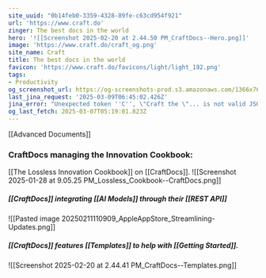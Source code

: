 ```yaml
---
site_uuid: "0b14feb0-3359-4328-89fe-c63cd954f921"
url: 'https://www.craft.do'
zinger: The best docs in the world
hero: '![[Screenshot 2025-02-20 at 2.44.50 PM_CraftDocs--Hero.png]]'
image: 'https://www.craft.do/craft_og.png'
site_name: Craft
title: The best docs in the world
favicon: 'https://www.craft.do/favicons/light/light_192.png'
tags:
- Productivity
og_screenshot_url: https://og-screenshots-prod.s3.amazonaws.com/1366x768/80/false/556bf6b3049fb4f3673395b171fb9224e36bc14e8491f17d4a9aac8ab7bc46c7.jpeg
last_jina_request: '2025-03-09T06:45:02.426Z'
jina_error: "Unexpected token ''C'', \"Craft the \"... is not valid JSON"
og_last_fetch: 2025-03-07T05:19:01.823Z
---
```

[[Advanced Documents]]
### CraftDocs managing the Innovation Cookbook:
[[The Lossless Innovation Cookbook]] on [[CraftDocs]].
![[Screenshot 2025-01-28 at 9.05.25 PM_Lossless_Cookbook--CraftDocs.png]]
##### [[CraftDocs]] integrating [[AI Models]] through their [[REST API]]
![[Pasted image 20250211110909_AppleAppStore_Streamlining-Updates.png]]

##### [[CraftDocs]] features [[Templates]] to help with [[Getting Started]].
![[Screenshot 2025-02-20 at 2.44.41 PM_CraftDocs--Templates.png]]

